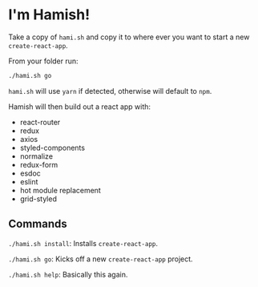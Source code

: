 # I'm Hamish!

Take a copy of `hami.sh` and copy it to where ever you want to start a new `create-react-app`.

From your folder run:

```sh
./hami.sh go
```

`hami.sh` will use `yarn` if detected, otherwise will default to `npm`.


Hamish will then build out a react app with:
- react-router
- redux
- axios
- styled-components
- normalize
- redux-form
- esdoc
- eslint
- hot module replacement
- grid-styled

## Commands
`./hami.sh install`: Installs `create-react-app`.

`./hami.sh go`: Kicks off a new `create-react-app` project.

`./hami.sh help`: Basically this again.
